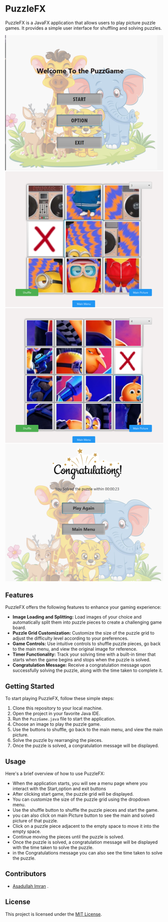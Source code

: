 # PuzzleFX

PuzzleFX is a JavaFX application that allows users to play picture puzzle games. It provides a simple user interface for shuffling and solving puzzles.

![PuzzleFX Screenshot](src/main/resources/ss1.png)
![PuzzleFX Screenshot](src/main/resources/ss2.png)
![PuzzleFX Screenshot](src/main/resources/ss3.png)
![PuzzleFX Screenshot](src/main/resources/ss4.png)

## Features
PuzzleFX offers the following features to enhance your gaming experience:

- **Image Loading and Splitting:** Load images of your choice and automatically split them into puzzle pieces to create a challenging game board.
- **Puzzle Grid Customization:** Customize the size of the puzzle grid to adjust the difficulty level according to your preferences.
- **Game Controls:** Use intuitive controls to shuffle puzzle pieces, go back to the main menu, and view the original image for reference.
- **Timer Functionality:** Track your solving time with a built-in timer that starts when the game begins and stops when the puzzle is solved.
- **Congratulation Message:** Receive a congratulation message upon successfully solving the puzzle, along with the time taken to complete it.

## Getting Started
To start playing PuzzleFX, follow these simple steps:

1. Clone this repository to your local machine.
2. Open the project in your favorite Java IDE.
3. Run the `PuzzGame.java` file to start the application.
4. Choose an image to play the puzzle game.
5. Use the buttons to shuffle, go back to the main menu, and view the main picture.
6. Solve the puzzle by rearranging the pieces.
7. Once the puzzle is solved, a congratulation message will be displayed.

## Usage
Here's a brief overview of how to use PuzzleFX:

- When the application starts, you will see a menu page where you interact with the Start,option and exit buttons
- After clicking start game, the puzzle grid will be displayed.
- You can customize the size of the puzzle grid using the dropdown menu.
- Use the shuffle button to shuffle the puzzle pieces and start the game.
- you can also click on main Picture button to see the main and solved picture of that puzzle.
- Click on a puzzle piece adjacent to the empty space to move it into the empty space.
- Continue moving the pieces until the puzzle is solved.
- Once the puzzle is solved, a congratulation message will be displayed with the time taken to solve the puzzle.
- in the Congratulations message you can also see the time taken to solve the puzzle.

## Contributors

- [Asadullah Imran](https://github.com/Asadullah-Imran) .

## License

This project is licensed under the [MIT License](LICENSE).
